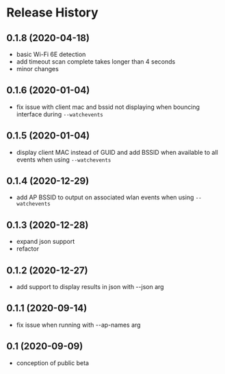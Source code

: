 Release History
===============

0.1.8 (2020-04-18)
------------------

- basic Wi-Fi 6E detection
- add timeout scan complete takes longer than 4 seconds
- minor changes

0.1.6 (2020-01-04)
------------------

- fix issue with client mac and bssid not displaying when bouncing interface during `--watchevents`

0.1.5 (2020-01-04)
------------------

- display client MAC instead of GUID and add BSSID when available to all events when using `--watchevents`

0.1.4 (2020-12-29)
------------------

- add AP BSSID to output on associated wlan events when using `--watchevents`

0.1.3 (2020-12-28)
------------------

- expand json support
- refactor

0.1.2 (2020-12-27)
------------------

- add support to display results in json with --json arg

0.1.1 (2020-09-14)
------------------

- fix issue when running with --ap-names arg

0.1 (2020-09-09)
------------------

- conception of public beta
